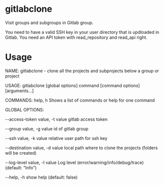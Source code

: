# gitlabclone
Visit groups and subgroups in Gitlab group.

You need to have a valid SSH key in your user directory that is updloaded in Gitlab.
You need an API token with read_repository and read_api right.

# Usage
NAME:
   gitlabclone - clone all the projects and subprojects below a group or project

USAGE:
   gitlabclone [global options] command [command options] [arguments...]

COMMANDS:
   help, h  Shows a list of commands or help for one command

GLOBAL OPTIONS:

   --access-token value, -t value  gitlab access token
 
   --group value, -g value         id of gitlab group
 
   --ssh value, -k value           relative user path for ssh key
   
   --destination value, -d value   local path where to clone the projects (folders will be created)
   
   --log-level value, -l value     Log level (error/warning/info/debug/trace) (default: "Info")
   
   --help, -h                      show help (default: false)


